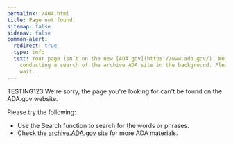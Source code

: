 ```yaml
---
permalink: /404.html
title: Page not found.
sitemap: false
sidenav: false
common-alert:
  redirect: true
  type: info
  text: Your page isn’t on the new [ADA.gov](https://www.ada.gov/). We are
    conducting a search of the archive ADA site in the background. Please
    wait...
---
```

TESTING123
We're sorry, the page you're looking for can't be found on the ADA.gov website.

Please try the following:

- Use the Search function to search for the words or phrases.
- Check the <a target="blank" href="https://archive.ada.gov">archive.ADA.gov</a> site for more ADA materials.

